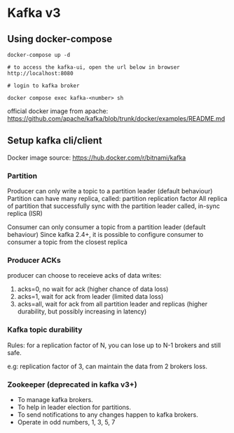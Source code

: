 # Kafka v3

## Using docker-compose

```
docker-compose up -d

# to access the kafka-ui, open the url below in browser
http://localhost:8080

# login to kafka broker

docker compose exec kafka-<number> sh

```

official docker image from apache:
https://github.com/apache/kafka/blob/trunk/docker/examples/README.md


## Setup kafka cli/client

Docker image source: https://hub.docker.com/r/bitnami/kafka

### Partition

Producer can only write a topic to a partition leader (default behaviour)
Partition can have many replica, called: partition replication factor
All replica of partition that successfully sync with the partition leader called, in-sync replica (ISR)

Consumer can only consumer a topic from a partition leader (default behaviour)
Since kafka 2.4+, it is possible to configure consumer to consumer a topic from the closest replica

### Producer ACKs

producer can choose to receieve acks of data writes:
1. acks=0, no wait for ack (higher chance of data loss)
2. acks=1, wait for ack from leader (limited data loss)
3. acks=all, wait for ack from all partition leader and replicas (higher durability, but possibly increasing in latency)

### Kafka topic durability

Rules: for a replication factor of N, you can lose up to N-1 brokers and still safe.

e.g: replication factor of 3, can maintain the data from 2 brokers loss.

### Zookeeper (deprecated in kafka v3+)

- To manage kafka brokers.
- To help in leader election for partitions.
- To send notifications to any changes happen to kafka brokers.
- Operate in odd numbers, 1, 3, 5, 7
